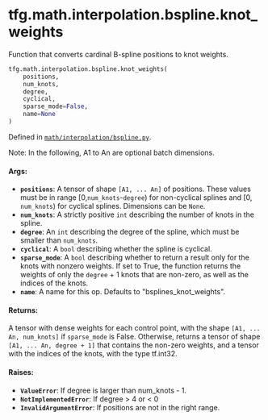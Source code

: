 <div itemscope itemtype="http://developers.google.com/ReferenceObject">
<meta itemprop="name" content="tfg.math.interpolation.bspline.knot_weights" />
<meta itemprop="path" content="Stable" />
</div>

# tfg.math.interpolation.bspline.knot_weights

Function that converts cardinal B-spline positions to knot weights.

``` python
tfg.math.interpolation.bspline.knot_weights(
    positions,
    num_knots,
    degree,
    cyclical,
    sparse_mode=False,
    name=None
)
```



Defined in [`math/interpolation/bspline.py`](https://github.com/tensorflow/agents/tree/master/tensorflow_graphics/math/interpolation/bspline.py).

<!-- Placeholder for "Used in" -->


Note:
  In the following, A1 to An are optional batch dimensions.

#### Args:

* <b>`positions`</b>: A tensor of shape `[A1, ... An]` of positions. These values must
    be in range [0,`num_knots`-`degree`) for non-cyclical splines and [0,
    `num_knots`) for cyclical splines. Dimensions can be `None`.
* <b>`num_knots`</b>: A strictly positive `int` describing the number of knots in the
    spline.
* <b>`degree`</b>: An `int` describing the degree of the spline, which must be smaller
    than `num_knots`.
* <b>`cyclical`</b>: A `bool` describing whether the spline is cyclical.
* <b>`sparse_mode`</b>: A `bool` describing whether to return a result only for the
    knots with nonzero weights. If set to True, the function returns the
    weights of only the `degree` + 1 knots that are non-zero, as well as the
    indices of the knots.
* <b>`name`</b>: A name for this op. Defaults to "bsplines_knot_weights".


#### Returns:

A tensor with dense weights for each control point, with the shape
`[A1, ... An, num_knots]` if `sparse_mode` is False.
Otherwise, returns a tensor of shape `[A1, ... An, degree + 1]` that
contains the non-zero weights, and a tensor with the indices of the knots,
with the type tf.int32.


#### Raises:

* <b>`ValueError`</b>: If degree is larger than num_knots - 1.
* <b>`NotImplementedError`</b>: If degree > 4 or < 0
* <b>`InvalidArgumentError`</b>: If positions are not in the right range.